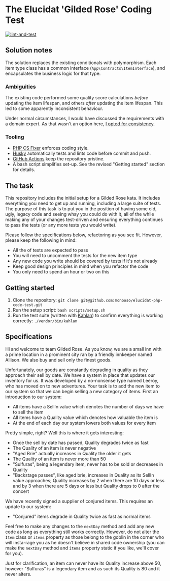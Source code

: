 # The Elucidat 'Gilded Rose' Coding Test
[![lint-and-test](https://github.com/monooso/elucidat-php-code-test/actions/workflows/lint-and-test.yml/badge.svg)](https://github.com/monooso/elucidat-php-code-test/actions/workflows/lint-and-test.yml)

## Solution notes
The solution replaces the existing conditionals with polymorphism. Each item type class has a common interface (`App\Contracts\ItemInterface`), and encapsulates the business logic for that type.

### Ambiguities
The existing code performed some quality score calculations _before_ updating the item lifespan, and others _after_ updating the item lifespan. This led to some apparently inconsistent behaviour.

Under normal circumstances, I would have discussed the requirements with a domain expert. As that wasn't an option here, [I opted for consistency][fixed-commit].

[fixed-commit]: https://github.com/monooso/elucidat-php-code-test/commit/fa9cb7de03876df5d6168106a726752b4bf822be

### Tooling
- [PHP CS Fixer][php-cs-fixer] enforces coding style.
- [Husky][husky] automatically tests and lints code before commit and push.
- [GitHub Actions][gh-actions] keep the repository pristine.
- A bash script simplifies set-up. See the revised "Getting started" section for details.

 [gh-actions]: https://github.com/features/actions
 [husky]: https://typicode.github.io/husky/#/
 [php-cs-fixer]: https://github.com/FriendsOfPHP/PHP-CS-Fixer

## The task
This repository includes the initial setup for a Gilded Rose kata.  It includes everything you need to get up and running, including a large suite of tests.  The purpose of this task is to put you in the position of having some old, ugly, legacy code and seeing whay you could do with it, all of the while making any of your changes test-driven and ensuring everything continues to pass the tests (or any more tests you would write). 

Please follow the specifications below, refactoring as you see fit.  However, please keep the following in mind:

- All the of tests are expected to pass
- You will need to uncomment the tests for the new item type
- Any new code you write should be covered by tests if it's not already
- Keep good design principles in mind when you refactor the code
- You only need to spend an hour or two on this

## Getting started
1. Clone the repository: `git clone git@github.com:monooso/elucidat-php-code-test.git`
2. Run the setup script: `bash scripts/setup.sh`
3. Run the test suite (written with [Kahlan](https://kahlan.github.io/docs/)) to confirm everything is working correctly: `./vendor/bin/kahlan`

## Specifications
Hi and welcome to team Gilded Rose. As you know, we are a small inn with a prime location in a
prominent city ran by a friendly innkeeper named Allison. We also buy and sell only the finest goods.

Unfortunately, our goods are constantly degrading in quality as they approach their sell by date. We
have a system in place that updates our inventory for us. It was developed by a no-nonsense type named Leeroy, who has moved on to new adventures. Your task is to add the new item to our system so that we can begin selling a new category of items. First an introduction to our system:

- All items have a SellIn value which denotes the number of days we have to sell the item
- All items have a Quality value which denotes how valuable the item is
- At the end of each day our system lowers both values for every item

Pretty simple, right? Well this is where it gets interesting:

- Once the sell by date has passed, Quality degrades twice as fast
- The Quality of an item is never negative
- "Aged Brie" actually increases in Quality the older it gets
- The Quality of an item is never more than 50
- "Sulfuras", being a legendary item, never has to be sold or decreases in Quality
- "Backstage passes", like aged brie, increases in Quality as its SellIn value approaches; Quality increases by 2 when there are 10 days or less and by 3 when there are 5 days or less but Quality drops to 0 after the concert

We have recently signed a supplier of conjured items. This requires an update to our system:

- "Conjured" items degrade in Quality twice as fast as normal items

Feel free to make any changes to the `nextDay` method and add any new code as long as everything
still works correctly. However, do not alter the `Item` class or `items` property as those belong to the goblin in the corner who will insta-rage you as he doesn't believe in shared code ownership (you can make the `nextDay` method and `items` property static if you like, we'll cover for you).

Just for clarification, an item can never have its Quality increase above 50, however "Sulfuras" is a legendary item and as such its Quality is 80 and it never alters.
